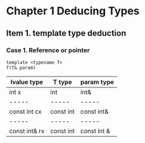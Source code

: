 # Chapter 1 Deducing Types

## Item 1. template type deduction


### Case 1. Reference or pointer

```
template <typename T>
f(T& param)
```

lvalue type| T type | param type
----- | ----- | ----- |
int x | int | int&
----- | ----- | ----- |
const int cx | const int | const int&
----- | ----- | ----- |
const int& rx | const int | const int &